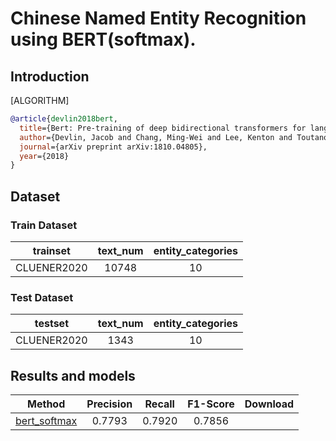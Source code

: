 # Chinese Named Entity Recognition using BERT(softmax).

## Introduction

[ALGORITHM]
```bibtex
@article{devlin2018bert,
  title={Bert: Pre-training of deep bidirectional transformers for language understanding},
  author={Devlin, Jacob and Chang, Ming-Wei and Lee, Kenton and Toutanova, Kristina},
  journal={arXiv preprint arXiv:1810.04805},
  year={2018}
}
```

## Dataset

### Train Dataset
|  trainset  | text_num | entity_categories |
| :--------: | :----------: | :--------: |
| CLUENER2020 |     10748     |     10     |

### Test Dataset

|  testset  | text_num | entity_categories |
| :--------: | :----------: | :--------: |
| CLUENER2020 |     1343     |     10     |


## Results and models

|                                 Method                                 |     Precision      |     Recall     |  F1-Score |                                                                                            Download                                                                                            |
| :--------------------------------------------------------------------: | :--------------:  | :--------------: | :------------: | :--------------------------------------------------------------------------------------------------------------------------------------------------------------------------------------------: |
|   [bert_softmax](/configs/ner/bert_softmax/bert_softmax_cluener_18e.py)    | 0.7793 |  0.7920 |  0.7856     |
